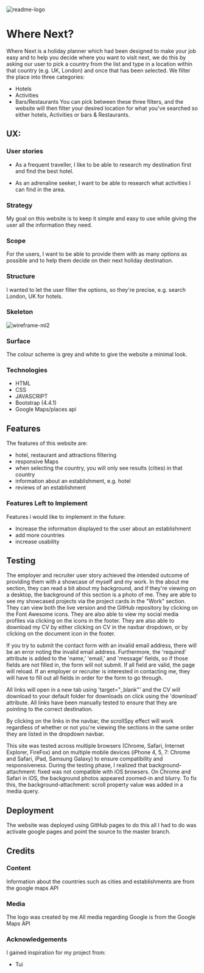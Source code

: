![readme-logo](https://user-images.githubusercontent.com/55837085/79745415-2576c200-8300-11ea-88f4-068e556fdbea.jpg)
# Where Next?
Where Next is a holiday planner which had been designed to make your job easy and to help you decide where you want to visit next,
we do this by asking our user to pick a country from the list and type in a location within that country (e.g. UK, London) and once that has been selected. We filter the place into three categories:
- Hotels
- Activities
- Bars/Restaurants
You can pick between these three filters, and the website will then filter your desired location for what you've searched so either hotels, Activities or bars & Restaurants.

## UX:

### User stories
- As a frequent traveller, I like to be able to research my destination first and find the best hotel.

- As an adrenaline seeker, I want to be able to research what activities I can find in the area.

### Strategy
My goal on this website is to keep it simple and easy to use while giving the user all the information they need.

### Scope
For the users, I want to be able to provide them with as many options as possible and to help them decide on their next holiday destination.

### Structure
I wanted to let the user filter the options, so they're precise, e.g. search London, UK for hotels.

### Skeleton

![wireframe-ml2](https://user-images.githubusercontent.com/55837085/79775268-e78f9300-832b-11ea-9776-86efa7b5b208.png)

### Surface
The colour scheme is grey and white to give the website a minimal look.

### Technologies
- HTML
- CSS
- JAVASCRIPT
- Bootstrap (4.4.1)
- Google Maps/places api


## Features
The features of this website are:
- hotel, restaurant and attractions filtering
- responsive Maps
- when selecting the country, you will only see results (cities) in that country
- information about an establishment, e.g. hotel
- reviews of an establishment

### Features Left to Implement
Features i would like to implement in the future:
- Increase the information displayed to the user about an establishment
- add more countries
- increase usability

## Testing
The employer and recruiter user story achieved the intended outcome of providing them with a showcase of myself and my work. In the about me section, they can read a bit about my background, and if they're viewing on a desktop, the background of this section is a photo of me. They are able to see my showcased projects via the project cards in the "Work" section. They can view both the live version and the GitHub repository by clicking on the Font Awesome icons. They are also able to view my social media profiles via clicking on the icons in the footer. They are also able to download my CV by either clicking on CV in the navbar dropdown, or by clicking on the document icon in the footer.

If you try to submit the contact form with an invalid email address, there will be an error noting the invalid email address. Furthermore, the 'required' attribute is added to the 'name,' 'email,' and 'message' fields, so if those fields are not filled in, the form will not submit. If all field are valid, the page will reload. If an employer or recruiter is interested in contacting me, they will have to fill out all fields in order for the form to go through.

All links will open in a new tab using 'target="_blank"' and the CV will download to your default folder for downloads on click using the 'download' attribute. All links have been manually tested to ensure that they are pointing to the correct destination.

By clicking on the links in the navbar, the scrollSpy effect will work regardless of whether or not you're viewing the sections in the same order they are listed in the dropdown navbar.

This site was tested across multiple browsers (Chrome, Safari, Internet Explorer, FireFox) and on multiple mobile devices (iPhone 4, 5, 7: Chrome and Safari, iPad, Samsung Galaxy) to ensure compatibility and responsiveness. During the testing phase, I realized that background-attachment: fixed was not compatible with iOS browsers. On Chrome and Safari in iOS, the background photos appeared zoomed-in and blurry. To fix this, the background-attachment: scroll property value was added in a media query.

## Deployment
The website was deployed using GitHub pages to do this all I had to do was activate google pages and point the source to the master branch.

## Credits

### Content
Information about the countries such as cities and establishments are from the google maps API

### Media
The logo was created by me
All media regarding Google is from the Google Maps API

### Acknowledgements
I gained inspiration for my project from:
- Tui

